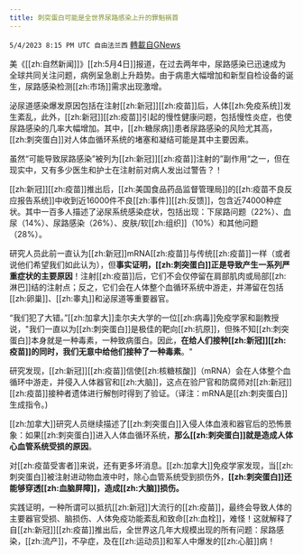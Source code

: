 ```yaml
---
title: 刺突蛋白可能是全世界尿路感染上升的罪魁祸首
---
```

`5/4/2023 8:15 PM UTC 自由法兰西` [轉載自GNews](https://gnews.org/articles/1275614)

美《[[zh:自然新闻]]》[[zh:5月4日]]报道，在过去两年中，尿路感染已迅速成为全球共同关注问题，病例呈急剧上升趋势。由于病患大幅增加和新型自检设备的诞生，尿路感染检测[[zh:市场]]需求出现激增。

  

泌尿道感染爆发原因包括在注射[[zh:新冠]][[zh:疫苗]]后，人体[[zh:免疫系统]]发生紊乱，此外，[[zh:新冠]][[zh:疫苗]]引起的慢性健康问题，包括慢性炎症，也使尿路感染的几率大幅增加。其中，[[zh:糖尿病]]患者尿路感染的风险尤其高，[[zh:刺突蛋白]]对人体血循环系统的堵塞和凝结可能是其中主要因素。

  

虽然“可能导致尿路感染”被列为[[zh:新冠]][[zh:疫苗]]注射的”副作用“之一，但在现实中，又有多少医生和护士在注射前对病人发出过警告？！

  

[[zh:新冠]][[zh:疫苗]]推出后，[[zh:美国食品药品监督管理局]]的[[zh:疫苗不良反应报告系统]]中收到近16000件不良[[zh:事件]][[zh:反馈]]，包含近74000种症状。其中一百多人描述了泌尿系统感染症状，包括出现：下尿路问题（22%）、血尿（14%）、尿路感染（26%）、皮肤/软[[zh:组织]]（10%）和其他问题（28%）。

  

研究人员此前一直认为[[zh:新冠]]mRNA[[zh:疫苗]]与传统[[zh:疫苗]]一样（或者说他们希望我们如此认为），但**事实证明，[[zh:刺突蛋白]]正是导致产生一系列严重症状的主要原因**！注射[[zh:疫苗]]后，它们不会仅停留在肩部肌肉或局部[[zh:淋巴]]结的注射点；反之，它们会在人体整个血循环系统中游走，并滞留在包括[[zh:卵巢]]、[[zh:睾丸]]和泌尿道等重要器官。

  

“我们犯了大错。”[[zh:加拿大]]圭尔夫大学的一位[[zh:病毒]]免疫学家和副教授说，"我们一直以为[[zh:刺突蛋白]]是极佳的靶向[[zh:抗原]]，但殊不知[[zh:刺突蛋白]]本身就是一种毒素，一种致病蛋白。因此，**在给人们接种[[zh:新冠]][[zh:疫苗]]的同时，我们无意中给他们接种了一种毒素**。"

  

研究发现，[[zh:新冠]][[zh:疫苗]]信使[[zh:核糖核酸]]（mRNA）会在人体整个血循环中游走，并侵入人体器官和[[zh:大脑]]，这点在验尸官和防腐师对[[zh:新冠]][[zh:疫苗]]接种者遗体进行解刨时得到了验证。（译注：mRNA是[[zh:刺突蛋白]]生成指令。)

  

[[zh:加拿大]]研究人员继续描述了[[zh:刺突蛋白]]入侵人体血液和器官后的恐怖景象：如果[[zh:刺突蛋白]]进入人体血循环系统，**那么[[zh:刺突蛋白]]就是造成人体心血管系统受损的原因**。 

  

对[[zh:疫苗受害者]]来说，还有更多坏消息。[[zh:加拿大]]免疫学家发现，当[[zh:刺突蛋白]]被注射进动物血液中时，除心血管系统受到损伤外，**[[zh:刺突蛋白]]还能够穿透[[zh:血脑屏障]]，造成[[zh:大脑]]损伤。** 

  

实践证明，一种所谓可以抵抗[[zh:新冠]]大流行的[[zh:疫苗]]，最终会导致人体的主要器官受损、脑损伤、人体免疫功能紊乱和致命[[zh:血栓]]，难怪！这就解释了自[[zh:新冠]][[zh:疫苗]]推出后，全世界这几年大规模出现的所有问题：尿路感染，[[zh:流产]]，不孕症，及在[[zh:运动员]]和军人中爆发的[[zh:心脏]]病！
